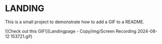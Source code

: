 # LANDING

This is a small project to demonstrate how to add a GIF to a README.

![Check out this GIF!](Landingpage - Copy/img/Screen Recording 2024-08-12 153721.gif)
